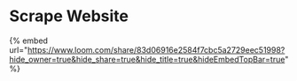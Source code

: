 # Scrape Website

{% embed url="https://www.loom.com/share/83d06916e2584f7cbc5a2729eec51998?hide_owner=true&hide_share=true&hide_title=true&hideEmbedTopBar=true" %}
